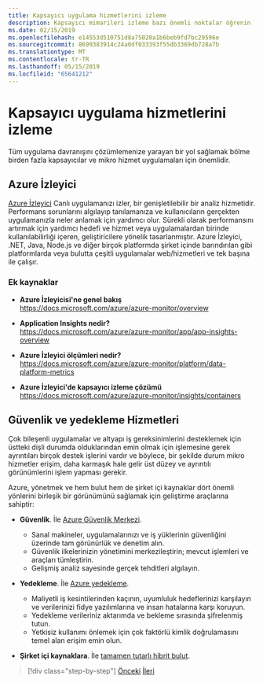 ```yaml
---
title: Kapsayıcı uygulama hizmetlerini izleme
description: Kapsayıcı mimarileri izleme bazı önemli noktalar öğrenin
ms.date: 02/15/2019
ms.openlocfilehash: e14553d510751d8a75020a1b6beb9fd7bc29596e
ms.sourcegitcommit: 8699383914c24a0df033393f55db3369db728a7b
ms.translationtype: MT
ms.contentlocale: tr-TR
ms.lasthandoff: 05/15/2019
ms.locfileid: "65641212"
---
```

# <a name="monitor-containerized-application-services"></a>Kapsayıcı uygulama hizmetlerini izleme

Tüm uygulama davranışını çözümlemenize yarayan bir yol sağlamak bölme birden fazla kapsayıcılar ve mikro hizmet uygulamaları için önemlidir.

## <a name="azure-monitor"></a>Azure İzleyici

[Azure İzleyici](https://azure.microsoft.com/services/monitor/) Canlı uygulamanızı izler, bir genişletilebilir bir analiz hizmetidir. Performans sorunlarını algılayıp tanılamanıza ve kullanıcıların gerçekten uygulamanızla neler anlamak için yardımcı olur. Sürekli olarak performansını artırmak için yardımcı hedefi ve hizmet veya uygulamalardan birinde kullanılabilirliği içeren, geliştiricilere yönelik tasarlanmıştır. Azure İzleyici, .NET, Java, Node.js ve diğer birçok platformda şirket içinde barındırılan gibi platformlarda veya bulutta çeşitli uygulamalar web/hizmetleri ve tek başına ile çalışır.

### <a name="additional-resources"></a>Ek kaynaklar

- **Azure İzleyicisi'ne genel bakış** \
  <https://docs.microsoft.com/azure/azure-monitor/overview>

- **Application Insights nedir?** \
  <https://docs.microsoft.com/azure/azure-monitor/app/app-insights-overview>

- **Azure İzleyici ölçümleri nedir?** \
  <https://docs.microsoft.com/azure/azure-monitor/platform/data-platform-metrics>

- **Azure İzleyici'de kapsayıcı izleme çözümü** \
  <https://docs.microsoft.com/azure/azure-monitor/insights/containers>

## <a name="security-and-backup-services"></a>Güvenlik ve yedekleme Hizmetleri

Çok bileşenli uygulamalar ve altyapı iş gereksinimlerini desteklemek için üstteki dişli durumda olduklarından emin olmak için işlemesine gerek ayrıntıları birçok destek işlerini vardır ve böylece, bir şekilde durum mikro hizmetler erişim, daha karmaşık hale gelir üst düzey ve ayrıntılı görünümlerini işlem yapması gerekir.

Azure, yönetmek ve hem bulut hem de şirket içi kaynaklar dört önemli yönlerini birleşik bir görünümünü sağlamak için geliştirme araçlarına sahiptir:

- **Güvenlik**. İle [Azure Güvenlik Merkezi](https://azure.microsoft.com/services/security-center/).
  - Sanal makineler, uygulamalarınızı ve iş yüklerinin güvenliğini üzerinde tam görünürlük ve denetim alın.
  - Güvenlik ilkelerinizin yönetimini merkezileştirin; mevcut işlemleri ve araçları tümleştirin.
  - Gelişmiş analiz sayesinde gerçek tehditleri algılayın.

- **Yedekleme**. İle [Azure yedekleme](https://azure.microsoft.com/services/backup/).
  - Maliyetli iş kesintilerinden kaçının, uyumluluk hedeflerinizi karşılayın ve verilerinizi fidye yazılımlarına ve insan hatalarına karşı koruyun.
  - Yedekleme verileriniz aktarımda ve bekleme sırasında şifrelenmiş tutun.
  - Yetkisiz kullanımı önlemek için çok faktörlü kimlik doğrulamasını temel alan erişim emin olun.

- **Şirket içi kaynaklara**. İle [tamamen tutarlı hibrit bulut](https://azure.microsoft.com/resources/truly-consistent-hybrid-cloud-with-microsoft-azure/).

>[!div class="step-by-step"]
>[Önceki](manage-production-docker-environments.md)
>[İleri](../key-takeaways/index.md)

